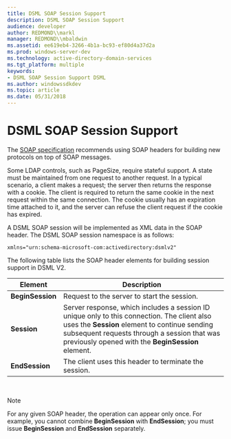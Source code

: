 ```yaml
---
title: DSML SOAP Session Support
description: DSML SOAP Session Support
audience: developer
author: REDMOND\\markl
manager: REDMOND\\mbaldwin
ms.assetid: ee619eb4-3266-4b1a-bc93-ef80d4a37d2a
ms.prod: windows-server-dev
ms.technology: active-directory-domain-services
ms.tgt_platform: multiple
keywords:
- DSML SOAP Session Support DSML
ms.author: windowssdkdev
ms.topic: article
ms.date: 05/31/2018
---
```


# DSML SOAP Session Support

The [SOAP specification](http://go.microsoft.com/fwlink/p/?linkid=84162) recommends using SOAP headers for building new protocols on top of SOAP messages.

Some LDAP controls, such as PageSize, require stateful support. A state must be maintained from one request to another request. In a typical scenario, a client makes a request; the server then returns the response with a cookie. The client is required to return the same cookie in the next request within the same connection. The cookie usually has an expiration time attached to it, and the server can refuse the client request if the cookie has expired.

A DSML SOAP session will be implemented as XML data in the SOAP header. The DSML SOAP session namespace is as follows:

`xmlns="urn:schema-microsoft-com:activedirectory:dsmlv2"`

The following table lists the SOAP header elements for building session support in DSML V2.



| Element          | Description                                                                                                                                                                                                                                       |
|------------------|---------------------------------------------------------------------------------------------------------------------------------------------------------------------------------------------------------------------------------------------------|
| **BeginSession** | Request to the server to start the session.                                                                                                                                                                                                       |
| **Session**      | Server response, which includes a session ID unique only to this connection. The client also uses the **Session** element to continue sending subsequent requests through a session that was previously opened with the **BeginSession** element. |
| **EndSession**   | The client uses this header to terminate the session.                                                                                                                                                                                             |



 

> [!Note]  
> For any given SOAP header, the operation can appear only once. For example, you cannot combine **BeginSession** with **EndSession**; you must issue **BeginSession** and **EndSession** separately.

 

 

 




